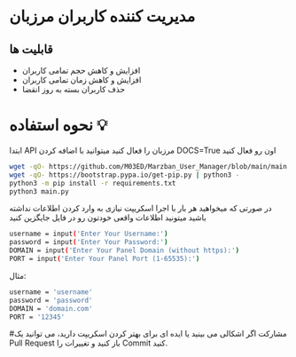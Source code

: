 # مدیریت کننده کاربران مرزبان

## قابلیت ها
- افزایش و کاهش حجم تمامی کاربران
- افزایش و کاهش زمان تمامی کاربران
- حذف کاربران بسته به روز انقضا

# نحوه استفاده 💡

ابتدا API مرزبان را فعال کنید
میتوانید با اضافه کردن  DOCS=True اون رو فعال کنید

```bash
wget -qO- https://github.com/M03ED/Marzban_User_Manager/blob/main/main.py
wget -qO- https://bootstrap.pypa.io/get-pip.py | python3 -
python3 -m pip install -r requirements.txt
python3 main.py
```

در صورتی که میخواهید هر بار با اجرا اسکریپت نیازی به وارد کردن اطلاعات نداشته باشید میتونید اطلاعات واقعی خودتون رو در فایل جایگزین کنید
```bash
username = input('Enter Your Username:')
password = input('Enter Your Password:')
DOMAIN = input('Enter Your Panel Domain (without https):')
PORT = input('Enter Your Panel Port (1-65535):')
```

مثال:
```bash
username = 'username'
password = 'password'
DOMAIN = 'domain.com'
PORT = '12345'
```

#مشارکت
اگر اشکالی می بینید یا ایده ای برای بهتر کردن اسکریپت دارید، می توانید یک Pull Request باز کنید و تغییرات را Commit کنید.